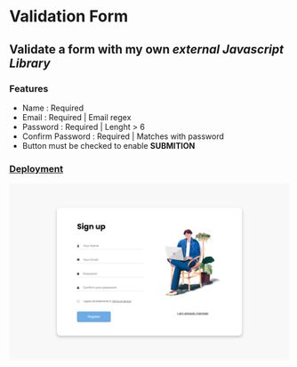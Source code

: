 # Validation Form
## Validate a form with my own *external Javascript Library*
### Features
- Name : Required
- Email : Required | Email regex
- Password : Required | Lenght > 6
- Confirm Password : Required | Matches with password
- Button must be checked to enable **SUBMITION**
### [Deployment](https://tobbiesfake.github.io/validation/)
<img src="assets/127.0.0.1_5500_validation-form_index.html.png">
